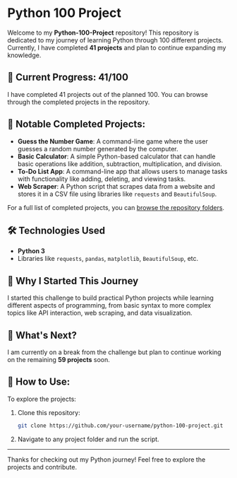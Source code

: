 # Python 100 Project

Welcome to my **Python-100-Project** repository! This repository is dedicated to my journey of learning Python through 100 different projects. Currently, I have completed **41 projects** and plan to continue expanding my knowledge.

## 🚀 Current Progress: 41/100

I have completed 41 projects out of the planned 100. You can browse through the completed projects in the repository.

## 📝 Notable Completed Projects:

- **Guess the Number Game**: A command-line game where the user guesses a random number generated by the computer.
- **Basic Calculator**: A simple Python-based calculator that can handle basic operations like addition, subtraction, multiplication, and division.
- **To-Do List App**: A command-line app that allows users to manage tasks with functionality like adding, deleting, and viewing tasks.
- **Web Scraper**: A Python script that scrapes data from a website and stores it in a CSV file using libraries like `requests` and `BeautifulSoup`.

For a full list of completed projects, you can [browse the repository folders](https://github.com/shivam8552051878/Python-100-Projects).

## 🛠️ Technologies Used

- **Python 3**
- Libraries like `requests`, `pandas`, `matplotlib`, `BeautifulSoup`, etc.

## 🌱 Why I Started This Journey

I started this challenge to build practical Python projects while learning different aspects of programming, from basic syntax to more complex topics like API interaction, web scraping, and data visualization.

## 🚧 What's Next?

I am currently on a break from the challenge but plan to continue working on the remaining **59 projects** soon.

## 📂 How to Use:

To explore the projects:

1. Clone this repository:
    ```bash
    git clone https://github.com/your-username/python-100-project.git
    ```
2. Navigate to any project folder and run the script.

---

Thanks for checking out my Python journey! Feel free to explore the projects and contribute.
